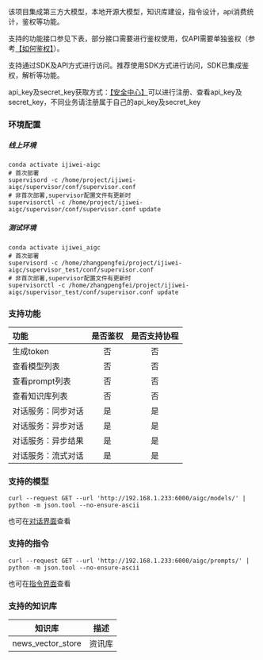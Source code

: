 该项目集成第三方大模型，本地开源大模型，知识库建设，指令设计，api消费统计，鉴权等功能。

支持的功能接口参见下表，部分接口需要进行鉴权使用，仅API需要单独鉴权（参考[【如何鉴权】](http://192.168.1.233:6053/api)）。

支持通过SDK及API方式进行访问。推荐使用SDK方式进行访问，SDK已集成鉴权，解析等功能。

api_key及secret_key获取方式：[【安全中心】](http://192.168.1.233:6053/get_secret)可以进行注册、查看api_key及secret_key，不同业务请注册属于自己的api_key及secret_key

### 环境配置

##### 线上环境

```shell
conda activate ijiwei-aigc
# 首次部署
supervisord -c /home/project/ijiwei-aigc/supervisor/conf/supervisor.conf
# 非首次部署,supervisor配置文件有更新时
supervisorctl -c /home/project/ijiwei-aigc/supervisor/conf/supervisor.conf update
```

##### 测试环境

```shell
conda activate ijiwei_aigc
# 首次部署
supervisord -c /home/zhangpengfei/project/ijiwei-aigc/supervisor_test/conf/supervisor.conf
# 非首次部署,supervisor配置文件有更新时
supervisorctl -c /home/zhangpengfei/project/ijiwei-aigc/supervisor_test/conf/supervisor.conf update
```

### 支持功能
| 功能         | 是否鉴权 | 是否支持协程 |
|:-----------|:----:|:------:|
| 生成token    |  否   |   否    |
| 查看模型列表     |  否   |   否    |
| 查看prompt列表 |  否   |   否    |
| 查看知识库列表    |  否   |   否    |
| 对话服务：同步对话  |  是   |   是    |
| 对话服务：异步对话  |  是   |   是    |
| 对话服务：异步结果  |  是   |   是    |
| 对话服务：流式对话  |  是   |   是    |

### 支持的模型
```shell
curl --request GET --url 'http://192.168.1.233:6000/aigc/models/' | python -m json.tool --no-ensure-ascii
```
也可在[对话界面](http://192.168.1.233:6053/chat)查看

### 支持的指令
```shell
curl --request GET --url 'http://192.168.1.233:6000/aigc/prompts/' | python -m json.tool --no-ensure-ascii
```
也可在[指令界面](http://192.168.1.233:6053/prompts)查看

### 支持的知识库
| 知识库               | 描述  |
|-------------------|-----|
| news_vector_store | 资讯库 |
